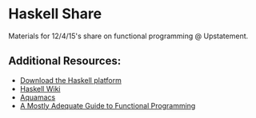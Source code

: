 # Haskell Share

Materials for 12/4/15's share on functional programming @ Upstatement.

## Additional Resources:

* [Download the Haskell platform](https://www.haskell.org/platform/)
* [Haskell Wiki](https://wiki.haskell.org/Haskell)
* [Aquamacs](http://aquamacs.org/)
* [A Mostly Adequate Guide to Functional Programming](https://drboolean.gitbooks.io/mostly-adequate-guide/content/)
